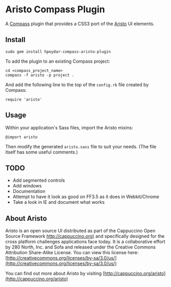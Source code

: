 # Aristo Compass Plugin

A [Compass](http://compass-style.org/) plugin that provides a CSS3 port of the [Aristo](http://github.com/280north/aristo) UI elements.

## Install

    sudo gem install hpoydar-compass-aristo-plugin
    
To add the plugin to an existing Compass project:

    cd <compass_project_name>
    compass -f aristo -p project .

And add the following line to the top of the `config.rb` file created by Compass:

    require 'aristo'

## Usage

Within your application's Sass files, import the Aristo mixins:

    @import aristo

Then modify the generated `aristo.sass` file to suit your needs. (The file itself has some useful comments.)

## TODO

* Add segmented controls
* Add windows
* Documentation
* Attempt to have it look as good on FF3.5 as it does in Webkit/Chrome
* Take a look in IE and document what works

## About Aristo

Aristo is an open source UI distributed as part of the Cappuccino Open Source Framework [http://cappuccino.org)](http://cappuccino.org)
and specifically designed for the cross platform challenges applications face today. It is a collaborative 
effort by 280 North, Inc. and Sofa and released under the Creative Commons Attribution Share-Alike License.
You can view this license here: [http://creativecommons.org/licenses/by-sa/3.0/us/](http://creativecommons.org/licenses/by-sa/3.0/us/)

You can find out more about Aristo by visiting [http://cappuccino.org/aristo](http://cappuccino.org/aristo)
